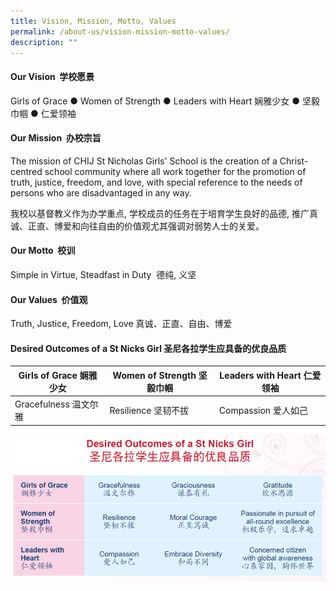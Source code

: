 ```yaml
---
title: Vision, Mission, Motto, Values
permalink: /about-us/vision-mission-motto-values/
description: ""
---
```

#### Our Vision  学校愿景

Girls of Grace ● Women of Strength ● Leaders with Heart
娴雅少女 ● 坚毅巾帼 ● 仁爱领袖


#### Our Mission  办校宗旨

The mission of CHIJ St Nicholas Girls' School is the creation of a Christ-centred school community where all work together for the promotion of truth, justice, freedom, and love, with special reference to the needs of persons who are disadvantaged in any way.

我校以基督教义作为办学重点, 学校成员的任务在于培育学生良好的品德,
推广真诚、正直、博爱和向往自由的价值观尤其强调对弱势人士的关爱。


#### Our Motto  校训 

Simple in Virtue, Steadfast in Duty 
德纯, 义坚


#### Our Values  价值观

Truth, Justice, Freedom, Love
真诚、正直、自由、博爱


#### Desired Outcomes of a St Nicks Girl 圣尼各拉学生应具备的优良品质

| Girls of Grace 娴雅少女 | Women of Strength 坚毅巾帼 | Leaders with Heart 仁爱领袖 |
| -------- | -------- | -------- |
| Gracefulness 温文尔雅     | Resilience 坚韧不拔    | Compassion 爱人如己     |




![](/images/vision_mission_values.png)